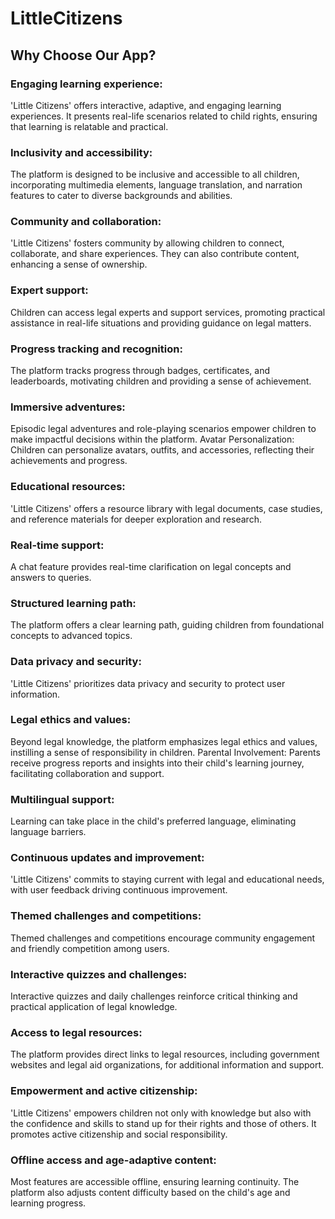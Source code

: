 # LittleCitizens
## Why Choose Our App?
### Engaging learning experience: 
'Little Citizens' offers interactive, adaptive, and engaging learning
experiences. It presents real-life scenarios related to child rights, ensuring that learning is
relatable and practical.
### Inclusivity and accessibility: 
The platform is designed to be inclusive and accessible to all
children, incorporating multimedia elements, language translation, and narration features to
cater to diverse backgrounds and abilities.
### Community and collaboration: 
'Little Citizens' fosters community by allowing
children to connect, collaborate, and share experiences. They can also contribute content,
enhancing a sense of ownership.
### Expert support: 
Children can access legal experts and support services, promoting practical
assistance in real-life situations and providing guidance on legal matters.
### Progress tracking and recognition:
The platform tracks progress through badges, certificates,
and leaderboards, motivating children and providing a sense of achievement.
### Immersive adventures:
Episodic legal adventures and role-playing scenarios empower
children to make impactful decisions within the platform.
Avatar Personalization: Children can personalize avatars, outfits, and accessories, reflecting
their achievements and progress.
### Educational resources: 
'Little Citizens' offers a resource library with legal documents, case
studies, and reference materials for deeper exploration and research.
### Real-time support:
A chat feature provides real-time clarification on legal concepts and
answers to queries.
### Structured learning path: 
The platform offers a clear learning path, guiding children from
foundational concepts to advanced topics.
### Data privacy and security: 
'Little Citizens' prioritizes data privacy and security to protect user
information.
### Legal ethics and values: 
Beyond legal knowledge, the platform emphasizes legal ethics and
values, instilling a sense of responsibility in children.
Parental Involvement: Parents receive progress reports and insights into their child's learning
journey, facilitating collaboration and support.
### Multilingual support:
Learning can take place in the child's preferred language, eliminating
language barriers.
### Continuous updates and improvement: 
'Little Citizens' commits to staying current with legal
and educational needs, with user feedback driving continuous improvement.
### Themed challenges and competitions: 
Themed challenges and competitions encourage
community engagement and friendly competition among users.
### Interactive quizzes and challenges:
Interactive quizzes and daily challenges reinforce critical
thinking and practical application of legal knowledge.
### Access to legal resources: 
The platform provides direct links to legal resources, including
government websites and legal aid organizations, for additional information and support.
### Empowerment and active citizenship:
'Little Citizens' empowers children not only with
knowledge but also with the confidence and skills to stand up for their rights and those of
others. It promotes active citizenship and social responsibility.
### Offline access and age-adaptive content: 
Most features are accessible offline, ensuring
learning continuity. The platform also adjusts content difficulty based on the child's age and
learning progress.
